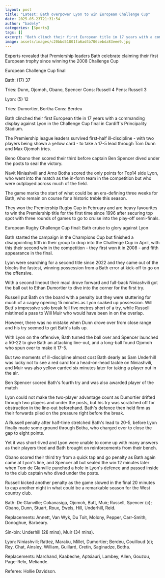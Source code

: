 ```yaml
---
layout: post
title: "Latest: Bath overpower Lyon to win European Challenge Cup"
date: 2025-05-23T21:31:54
author: "badely"
categories: [Sports]
tags: []
excerpt: "Bath clinch their first European title in 17 years with a commanding display against Lyon in the Challenge Cup final."
image: assets/images/c20bbd51801fa6ad4b706cebda83eee9.jpg
---
```


Experts revealed that Premiership leaders Bath celebrate claiming their first European trophy since winning the 2008 Challenge Cup

European Challenge Cup final

Bath: (17) 37

Tries: Dunn, Ojomoh, Obano, Spencer Cons: Russell 4 Pens: Russell 3

Lyon: (5) 12

Tries: Dumortier, Bortha Cons: Berdeu 

Bath clinched their first European title in 17 years with a commanding display against Lyon in the Challenge Cup final in Cardiff's Principality Stadium.

The Premiership league leaders survived first-half ill-discipline - with two players being shown a yellow card - to take a 17-5 lead through Tom Dunn and Max Ojomoh tries.

Beno Obano then scored their third before captain Ben Spencer dived under the posts to seal the victory.

Navit Niniashvili and Arno Botha scored the only points for Top14 side Lyon, who went into the match as the in-form team in the competition but who were outplayed across much of the field. 

The game marks the start of what could be an era-defining three weeks for Bath, who remain on course for a historic treble this season.

They won the Premiership Rugby Cup in February and are heavy favourites to win the Premiership title for the first time since 1996 after securing top spot with three rounds of games to go to cruise into the play-off semi-finals.

European Rugby Challenge Cup final: Bath cruise to glory against Lyon

Bath started the campaign in the Champions Cup but finished a disappointing fifth in their group to drop into the Challenge Cup in April, with this their second win in the competition - they first won it in 2008 - and fifth appearance in the final.

Lyon were searching for a second title since 2022 and they came out of the blocks the fastest, winning possession from a Bath error at kick-off to go on the offensive.

With a second lineout their maul drove forward and full-back Niniashvili got the ball out to Ethan Dumortier to dive into the corner for the first try.

Russell put Bath on the board with a penalty but they were stuttering for much of a cagey opening 15 minutes as Lyon soaked up possession. Will Butt's impressive solo break fell five metres short of a try, while Russell mistimed a pass to Will Muir who would have been in on the overlap.

However, there was no mistake when Dunn drove over from close range and his try seemed to get Bath's tails up.

With Lyon on the offensive, Bath turned the ball over and Spencer launched a 50-22 to give Bath an attacking line-out, and a long-ball found Ojomoh who spun over to make it 17-5.

But two moments of ill-discipline almost cost Bath dearly as Sam Underhill was lucky not to see a red card for a head-on-head tackle on Niniashvili, and Muir was also yellow carded six minutes later for taking a player out in the air.

Ben Spencer scored Bath's fourth try and was also awarded player of the match 

Lyon could not make the two-player advantage count as Dumortier drifted through two players and under the posts, but his try was scratched off for obstruction in the line-out beforehand. Bath's defence then held firm as their forwards piled on the pressure right before the break.

A Russell penalty after half-time stretched Bath's lead to 20-5, before Lyon finally made some ground through Botha, who charged over to close the gap to eight points.

Yet it was short-lived and Lyon were unable to come up with many answers as their players tired and Bath brought on reinforcements from their bench. 

Obano scored their third try from a quick tap and go penalty as Bath again came at Lyon's line, and Spencer all but sealed the win 12 minutes later when Tom de Glanville punched a hole in Lyon's defence and passed inside to the club captain who dived under the posts. 

Russell kicked another penalty as the game slowed in the final 20 minutes to cap another night in what could be a remarkable season for the West country club.

Bath: De Glanville; Cokanasiga, Ojomoh, Butt, Muir; Russell, Spencer (c); Obano, Dunn, Stuart, Roux, Ewels, Hill, Underhill, Reid.

Replacements: Annett, Van Wyk, Du Toit, Molony, Pepper, Carr-Smith, Donoghue, Barbeary.

Sin-bin: Underhill (28 mins), Muir (34 mins).

Lyon: Niniashvili; Rattez, Maraku, Millet, Dumortier; Berdeu, Couilloud (c); Rey, Chat, Ainsley, William, Guillard, Cretin, Saginadze, Botha.

Replacements: Marchand, Kaabeche, Aptsiauri, Lambey, Allen, Gouzou, Page-Relo, Meliande.

Referee: Hollie Davidson.

